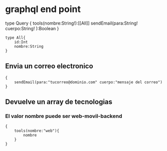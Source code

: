 # graphql end point

type Query {
        tools(nombre:String!):[[All]]
        sendEmail(para:String! cuerpo:String! ):Boolean
    }

    type All{
        id:Int
        nombre:String
    }

## Envia un correo electronico
    {
        sendEmail(para:"tucorreo@dominio.com" cuerpo:"mensaje del correo")
    }
## Devuelve un array de tecnologias 

### El valor nombre puede ser web-movil-backend
    {
        tools(nombre:"web"){
            nombre
        }
    }
